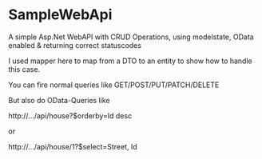 # SampleWebApi
A simple Asp.Net WebAPI with CRUD Operations, using modelstate, OData enabled &amp; returning correct statuscodes

I used mapper here to map from a DTO to an entity to show how to handle this case. 

You can fire normal queries like GET/POST/PUT/PATCH/DELETE

But also do OData-Queries like 

http://.../api/house?$orderby=Id desc

or

http://.../api/house/1?$select=Street, Id
